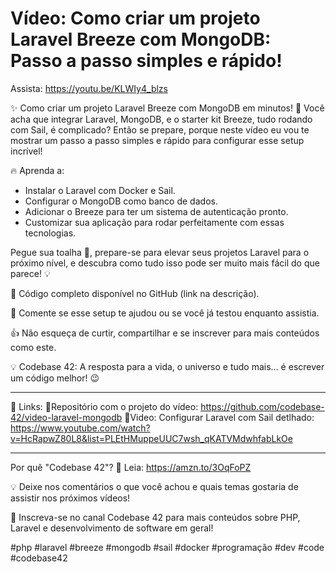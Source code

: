# Vídeo: Como criar um projeto Laravel Breeze com MongoDB: Passo a passo simples e rápido!

Assista: https://youtu.be/KLWIy4_blzs

✨ Como criar um projeto Laravel Breeze com MongoDB em minutos! 🚀
Você acha que integrar Laravel, MongoDB, e o starter kit Breeze, tudo rodando com Sail, é complicado? Então se prepare, porque neste vídeo eu vou te mostrar um passo a passo simples e rápido para configurar esse setup incrível!

🔥 Aprenda a:
- Instalar o Laravel com Docker e Sail.
- Configurar o MongoDB como banco de dados.
- Adicionar o Breeze para ter um sistema de autenticação pronto.
- Customizar sua aplicação para rodar perfeitamente com essas tecnologias.

Pegue sua toalha 🧼, prepare-se para elevar seus projetos Laravel para o próximo nível, e descubra como tudo isso pode ser muito mais fácil do que parece! 💡

🔗 Código completo disponível no GitHub (link na descrição).

💬 Comente se esse setup te ajudou ou se você já testou enquanto assistia.

👍 Não esqueça de curtir, compartilhar e se inscrever para mais conteúdos como este.

💡 Codebase 42: A resposta para a vida, o universo e tudo mais... é escrever um código melhor! 😉

---

🔗 Links:
🔹Repositório com o projeto do vídeo:
https://github.com/codebase-42/video-laravel-mongodb
🔹Video: Configurar Laravel com Sail detlhado:
https://www.youtube.com/watch?v=HcRapwZ80L8&list=PLEtHMuppeUUC7wsh_qKATVMdwhfabLkOe

---

Por quê "Codebase 42"?
📖 Leia: https://amzn.to/3OqFoPZ

💡 Deixe nos comentários o que você achou e quais temas gostaria de assistir nos próximos vídeos!

🚀 Inscreva-se no canal Codebase 42 para mais conteúdos sobre PHP, Laravel e desenvolvimento de software em geral!

#php #laravel #breeze #mongodb #sail #docker #programação #dev #code #codebase42

